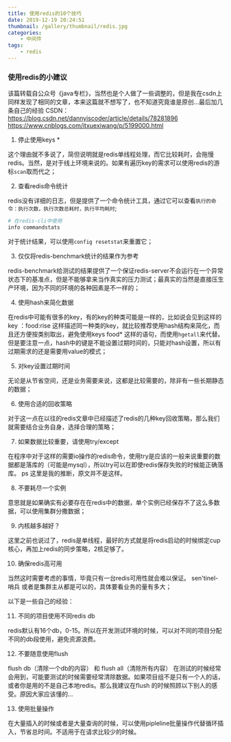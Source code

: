 ```yaml
---
title: 使用redis的10个技巧
date: 2019-12-19 20:24:51
thumbnail: /gallery/thumbnail/redis.jpg
categories:
    - 中间件
tags:
    - redis
---
```



### 使用redis的小建议

该篇转载自公众号《java专栏》，当然也是个人做了一些调整的，但是我在csdn上同样发现了相同的文章，本来这篇就不想写了，也不知道究竟谁是原创...最后加几条自己的经验
CSDN：https://blog.csdn.net/dannyiscoder/article/details/78281896
https://www.cnblogs.com/itxuexiwang/p/5199000.html

1. 停止使用keys *

这个理由就不多说了，简但说明就是redis单线程处理，而它比较耗时，会拖慢redis。当然，是对于线上环境来说的。如果有遍历key的需求可以使用redis的游标`scan`取而代之；

2. 查看redis命令统计

redis没有详细的日志，但是提供了一个命令统计工具，通过它可以查看`执行的命令：执行次数，执行次数总耗时，执行平均耗时`;
``` bash
# 在redis-cli中使用
info commandstats

```
对于统计结果，可以使用`config resetstat`来重置它；

3. 仅仅将redis-benchmark统计的结果作为参考

redis-benchmark给测试的结果提供了一个保证redis-server不会运行在一个异常状态下的基准点，但是不能够拿来当作真实的压力测试；最真实的当然是直接压生产环境，因为不同的环境的各种因素是不一样的；

4. 使用hash来简化数据

在redis中可能有很多的key，有的key的种类可能是一样的，比如说会见到这样的key ：food:rise 这样描述同一种类的key，就比较推荐使用hash结构来简化，而且还方便按类别取出，避免使用keys food* 这样的语句，而使用`hgetall`来代替。但是要注意一点，hash中的键是不能设置过期时间的，只能对hash设置，所以有过期需求的还是需要用value的模式；

5. 对key设置过期时间

无论是从节省空间，还是业务需要来说，这都是比较需要的，除非有一些长期静态的数据；

6. 使用合适的回收策略

对于这一点在以往的redis文章中已经描述了redis的几种key回收策略，那么我们就需要结合业务自身，选择合理的策略；

7. 如果数据比较重要，请使用try/except

在程序中对于这样的需要io操作的redis命令，使用try是应该的一般来说重要的数据都是落库的（可能是mysql），所以try可以在即使redis保存失败的时候能正确落库。
ps 这里是我的推断，原文并不是这样。

8. 不要耗尽一个实例

意思就是如果确实有必要存在在redis中的数据，单个实例已经保存不了这么多数据，可以使用集群分撒数据；

9. 内核越多越好？

这里之前也说过了，redis是单线程，最好的方式就是将redis启动的时候绑定cup核心，再加上redis的同步策略，2核足够了。

10. 确保redis高可用

当然这时需要考虑的事情，毕竟只有一台redis可用性就会难以保证。
sen'tinel-哨兵 或者是集群主从都是可以的，具体要看业务的量有多大；

以下是一些自己的经验：

11. 不同的项目使用不同redis db

redis默认有16个db，0-15。所以在开发测试环境的时候，可以对不同的项目分配不同的db段使用，避免资源浪费。

12. 不要随意使用flush

flush db（清除一个db的内容）  和 flush all（清除所有内容） 在测试的时候经常会用到，可能要测试的时候需要经常清除数据。如果项目组不是只有一个人的话，或者你是用的不是自己本地redis。那么我建议在flush 的时候照顾以下别人的感受。原因大家应该懂的...

13. 使用批量操作

在大量插入的时候或者是大量查询的时候，可以使用pipleline批量操作代替循环插入，节省总时间。不适用于在请求比较少的时候。
